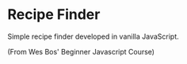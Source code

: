 # Recipe Finder
Simple recipe finder developed in vanilla JavaScript.

(From Wes Bos' Beginner Javascript Course)
